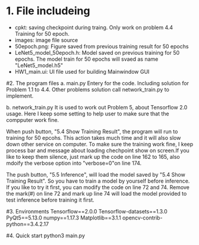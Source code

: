 # 1. File includeing
- cpkt: saving checkpoint during traing. Only work on problem 4.4 Training for 50 epoch.
- images: image file source
- 50epoch.png: Figure saved from previous training result for 50 epochs
- LeNet5_model_50epoch.h: Model saved on previous training for 50 epochs. The model train for 50 epochs will svaed as name "LeNet5_model.h5"
- HW1_main.ui: UI file used for building Mainwindow GUI


#2. The program files
a. main.py
Entery for the code. Including solution for Problem 1.1 to 4.4. Other problems solution call network_train.py to implement.

b. network_train.py
It is used to work out Problem 5, about Tensorflow 2.0 usage.
Here I keep some setting to help user to make sure that the compputer work fine.

When push button, "5.4 Show Training Result", the program will run to training for 50 epcohs. This action takes much time and it will also slow down other service on computer.
To make sure the training work fine, I keep process bar and message about loading chechpoint show on screen.If you like to keep them silence, just mark up the code on line 162 to 165, also mdoify the verbose option into "verbose=0"on line 174.

The push button, "5.5 Inference", will load the model saved by "5.4 Show Training Result". So you have to train a model by yourself before inference.
If you like to try it first, you can modify the code on line 72 and 74. Remove the mark(#) on line 72 and mark up line 74 will load the model provided to test inference before training it first.

#3. Environments
Tensorflow==2.0.0
Tensorflow-datasets==1.3.0
PyQt5==5.13.0
numpy==1.17.3
Matplotlib==3.1.1
opencv-contrib-python==3.4.2.17

#4. Quick start
python3 main.py
